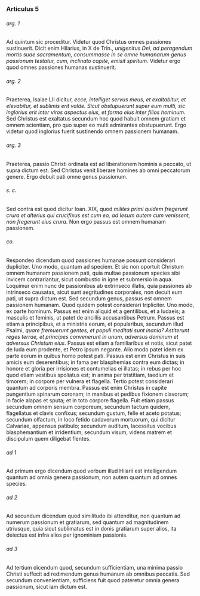 ### Articulus 5

###### arg. 1
Ad quintum sic proceditur. Videtur quod Christus omnes passiones sustinuerit. Dicit enim Hilarius, in X de Trin., *unigenitus Dei, ad peragendum mortis suae sacramentum, consummasse in se omne humanarum genus passionum testatur, cum, inclinato capite, emisit spiritum*. Videtur ergo quod omnes passiones humanas sustinuerit.

###### arg. 2
Praeterea, Isaiae LII dicitur, *ecce, intelliget servus meus, et exaltabitur, et elevabitur, et sublimis erit valde. Sicut obstupuerunt super eum multi, sic inglorius erit inter viros aspectus eius, et forma eius inter filios hominum*. Sed Christus est exaltatus secundum hoc quod habuit omnem gratiam et omnem scientiam, pro quo super eo multi admirantes obstupuerunt. Ergo videtur quod inglorius fuerit sustinendo omnem passionem humanam.

###### arg. 3
Praeterea, passio Christi ordinata est ad liberationem hominis a peccato, ut supra dictum est. Sed Christus venit liberare homines ab omni peccatorum genere. Ergo debuit pati omne genus passionum.

###### s. c.
Sed contra est quod dicitur Ioan. XIX, quod *milites primi quidem fregerunt crura et alterius qui crucifixus est cum eo, ad Iesum autem cum venissent, non fregerunt eius crura*. Non ergo passus est omnem humanam passionem.

###### co.
Respondeo dicendum quod passiones humanae possunt considerari dupliciter. Uno modo, quantum ad speciem. Et sic non oportuit Christum omnem humanam passionem pati, quia multae passionum species sibi invicem contrariantur, sicut combustio in igne et submersio in aqua. Loquimur enim nunc de passionibus ab extrinseco illatis, quia passiones ab intrinseco causatas, sicut sunt aegritudines corporales, non decuit eum pati, ut supra dictum est. Sed secundum genus, passus est omnem passionem humanam. Quod quidem potest considerari tripliciter. Uno modo, ex parte hominum. Passus est enim aliquid et a gentilibus, et a Iudaeis; a masculis et feminis, ut patet de ancillis accusantibus Petrum. Passus est etiam a principibus, et a ministris eorum, et popularibus, secundum illud Psalmi, *quare fremuerunt gentes, et populi meditati sunt inania? Astiterunt reges terrae, et principes convenerunt in unum, adversus dominum et adversus Christum eius*. Passus est etiam a familiaribus et notis, sicut patet de Iuda eum prodente, et Petro ipsum negante. Alio modo patet idem ex parte eorum in quibus homo potest pati. Passus est enim Christus in suis amicis eum deserentibus; in fama per blasphemias contra eum dictas; in honore et gloria per irrisiones et contumelias ei illatas; in rebus per hoc quod etiam vestibus spoliatus est; in anima per tristitiam, taedium et timorem; in corpore per vulnera et flagella. Tertio potest considerari quantum ad corporis membra. Passus est enim Christus in capite pungentium spinarum coronam; in manibus et pedibus fixionem clavorum; in facie alapas et sputa; et in toto corpore flagella. Fuit etiam passus secundum omnem sensum corporeum, secundum tactum quidem, flagellatus et clavis confixus; secundum gustum, felle et aceto potatus; secundum olfactum, in loco fetido cadaverum mortuorum, qui dicitur Calvariae, appensus patibulo; secundum auditum, lacessitus vocibus blasphemantium et irridentium; secundum visum, videns matrem et discipulum quem diligebat flentes.

###### ad 1
Ad primum ergo dicendum quod verbum illud Hilarii est intelligendum quantum ad omnia genera passionum, non autem quantum ad omnes species.

###### ad 2
Ad secundum dicendum quod similitudo ibi attenditur, non quantum ad numerum passionum et gratiarum, sed quantum ad magnitudinem utriusque, quia sicut sublimatus est in donis gratiarum super alios, ita deiectus est infra alios per ignominiam passionis.

###### ad 3
Ad tertium dicendum quod, secundum sufficientiam, una minima passio Christi suffecit ad redimendum genus humanum ab omnibus peccatis. Sed secundum convenientiam, sufficiens fuit quod pateretur omnia genera passionum, sicut iam dictum est.

